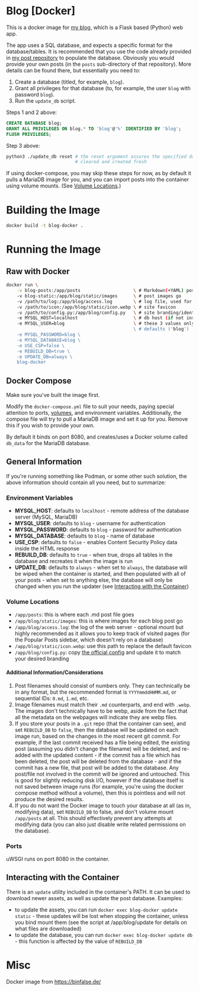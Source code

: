 # Blog [Docker]
This is a docker image for
[my blog](https://gitlab.matthewrease.net/matthew/blog), which is a Flask based
(Python) web app.

The app uses a SQL database, and expects a specific format for the
database/tables. It is recommended that you use the code already provided in
[my post repository](https://gitlab.matthewrease.net/matthew/blog-posts) to
populate the database. Obviously you would provide your own posts (in the
`posts` sub-directory of that repository). More details can be found there, but
essentially you need to:

1. Create a database (titled, for example, `blog`).
2. Grant all privileges for that database (to, for example, the user `blog` with
password `blog`).
3. Run the `update_db` script.

Steps 1 and 2 above:
```sql
CREATE DATABASE blog;
GRANT ALL PRIVILEGES ON blog.* TO 'blog'@'%' IDENTIFIED BY 'blog';
FLUSH PRIVILEGES;
```

Step 3 above:
```sh
python3 ./update_db reset # the reset argument assures the specified database is
                          # cleared and created fresh
```

If using docker-compose, you may skip these steps for now, as by default it
pulls a MariaDB image for you, and you can import posts into the container using
volume mounts. (See [Volume Locations](#volume-locations).)

# Building the Image
```sh
docker build -t blog-docker .
```

# Running the Image
## Raw with Docker
```bash
docker run \
    -v blog-posts:/app/posts                    \ # Markdown(+YAML) post files
    -v blog-static:/app/blog/static/images      \ # post images go
    -v /path/to/log:/app/blog/access.log        \ # log file, used for "Popular Posts"
    -v /path/to/icon:/app/blog/static/icon.webp \ # site favicon
    -v /path/to/config.py:/app/blog/config.py   \ # site branding/identity
    -e MYSQL_HOST=localhost                     \ # db host (if not inside the same service/pod)
    -e MYSQL_USER=blog                          \ # these 3 values only needed if they aren't the
                                                \ # defaults ('blog')
    -e MYSQL_PASSWORD=blog \
    -e MYSQL_DATABASE=blog \
    -e USE_CSP=false \
    -e REBUILD_DB=true \
    -e UPDATE_DB=always \
    blog-docker
```
## Docker Compose
Make sure you've built the image first.

Modify the `docker-compose.yml` file to suit your needs, paying special
attention to ports, [volumes](#volume-locations), and environment variables.
Additionally, the compose file will try to pull a MariaDB image and set it up
for you. Remove this if you wish to provide your own.

By default it binds on port 8080, and creates/uses a Docker volume called
`db_data` for the MariaDB database.
## General Information
If you're running something like Podman, or some other such solution, the above
information should contain all you need, but to summarize:
### Environment Variables
- **MYSQL_HOST**: defaults to `localhost` - remote address of the database
server (MySQL, MariaDB)
- **MYSQL_USER**: defaults to `blog` - username for authentication
- **MYSQL_PASSWORD**: defaults to `blog` - password for authentication
- **MYSQL_DATABASE**: defaults to `blog` - name of database
- **USE_CSP**: defaults to `false` - enables Content Security Policy data inside
the HTML response
- **REBUILD_DB**: defaults to `true` - when true, drops all tables in the
database and recreates it when the image is run
- **UPDATE_DB**: defaults to `always` - when set to `always`, the database will
be wiped when the container is started, and then populated with all of your
posts - when set to anything else, the database will only be changed when you
run the updater (see
[Interacting with the Container](#interacting-with-the-container))
### Volume Locations
- `/app/posts`: this is where each .md post file goes
- `/app/blog/static/images`: this is where images for each blog post go
- `/app/blog/access.log`: the log of the web server - optional mount but highly
recommended as it allows you to keep track of visited pages (for the Popular
Posts sidebar, which doesn't rely on a database)
- `/app/blog/static/icon.webp`: use this path to replace the default favicon
- `/app/blog/config.py`: copy
[the official config](https://gitlab.matthewrease.net/matthew/blog/-/raw/master/config.py)
and update it to match your desired branding
#### Additional Information/Considerations
1. Post filenames should consist of numbers only. They can technically be in any
format, but the recommended format is `YYYYmmddHHMM.md`, or sequential IDs:
`0.md`, `1.md`, etc.
2. Image filenames must match their `.md` counterparts, and end with `.webp`.
The images don't technically have to be webp, aside from the fact that all the
metadata on the webpages will indicate they are webp files.
3. If you store your posts in a `.git` repo (that the container can see), and
set `REBUILD_DB` to `false`, then the database will be updated on each image
run, based on the changes in the most recent git commit. For example, if the
last commit received has a file being edited, the existing post (assuming you
didn't change the filename) will be deleted, and re-added with the updated
content - if the commit has a file which has been deleted, the post will be
deleted from the database - and if the commit has a new file, that post will be
added to the database. Any post/file not involved in the commit will be ignored
and untouched. This is good for slightly reducing disk I/O, however if the
database itself is not saved between image runs (for example, you're using the
docker compose method without a volume), then this is pointless and will not
produce the desired results.
4. If you do not want the Docker image to touch your database at all (as in,
modifying data), set `REBUILD_DB` to false, and don't volume mount `/app/posts`
at all. This should effectively prevent any attempts at modifying data (you can
also just disable write related permissions on the database).
### Ports
uWSGI runs on port 8080 in the container.
## Interacting with the Container
There is an `update` utility included in the container's PATH. It can be used to
download newer assets, as well as update the post database. Examples:
- to update the assets, you can run `docker exec blog-docker update static` -
these updates will be lost when stopping the container, unless you bind mount
them (see the script at /app/blog/update for details on what files are
downloaded)
- to update the database, you can run `docker exec blog-docker update db` - this
function is affected by the value of `REBUILD_DB`

# Misc
Docker image from https://binfalse.de/
